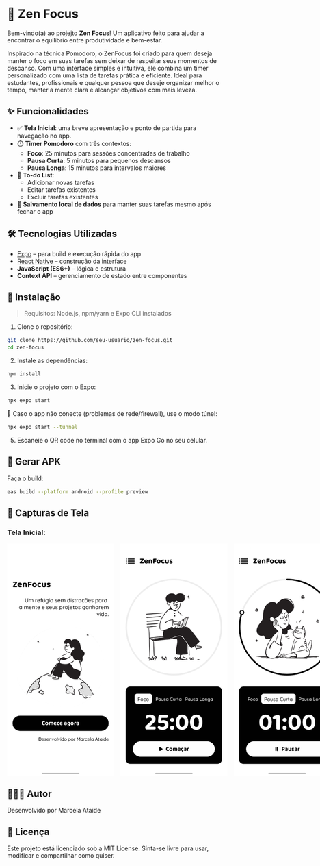 # 🌱 Zen Focus

Bem-vindo(a) ao projejto **Zen Focus**! Um aplicativo feito para ajudar a encontrar o equilíbrio entre produtividade e bem-estar.

Inspirado na técnica Pomodoro, o ZenFocus foi criado para quem deseja manter o foco em suas tarefas sem deixar de respeitar seus momentos de descanso. Com uma interface simples e intuitiva, ele combina um timer personalizado com uma lista de tarefas prática e eficiente.
Ideal para estudantes, profissionais e qualquer pessoa que deseje organizar melhor o tempo, manter a mente clara e alcançar objetivos com mais leveza.

## ✨ Funcionalidades

- ✅ **Tela Inicial**: uma breve apresentação e ponto de partida para navegação no app.
- ⏱️ **Timer Pomodoro** com três contextos:
  - **Foco**: 25 minutos para sessões concentradas de trabalho
  - **Pausa Curta**: 5 minutos para pequenos descansos
  - **Pausa Longa**: 15 minutos para intervalos maiores
- 📝 **To-do List**:
  - Adicionar novas tarefas
  - Editar tarefas existentes
  - Excluir tarefas existentes
- 💾 **Salvamento local de dados** para manter suas tarefas mesmo após fechar o app

## 🛠️ Tecnologias Utilizadas

- [Expo](https://expo.dev/) – para build e execução rápida do app
- [React Native](https://reactnative.dev/) – construção da interface
- **JavaScript (ES6+)** – lógica e estrutura
- **Context API** – gerenciamento de estado entre componentes

## 🤖 Instalação

> Requisitos: Node.js, npm/yarn e Expo CLI instalados

1. Clone o repositório:

```bash
git clone https://github.com/seu-usuario/zen-focus.git
cd zen-focus
```

2. Instale as dependências:

```bash
npm install
```

3. Inicie o projeto com o Expo:

``` bash
npx expo start
```

📌 Caso o app não conecte (problemas de rede/firewall), use o modo túnel:

```bash
npx expo start --tunnel
```

5. Escaneie o QR code no terminal com o app Expo Go no seu celular.

## 📱 Gerar APK

Faça o build:

``` bash
eas build --platform android --profile preview
```

## 📸 Capturas de Tela

### Tela Inicial:
<div style="display: flex; gap: 15px;">
   <img src="./assets/images/tela-inicial.jpg" alt="Tela Inicial" width="250"/>
   <img src="./assets/images/timer-foco.jpg" alt="Timer Foco" width="250"/>
   <img src="./assets/images/timer-pausa-curta.jpg" alt="Timer Pausa Curta" width="250"/>
   <img src="./assets/images/timer-pausa-longa.jpg" alt="Timer Pausa Longa" width="250"/>
   <img src="./assets/images/menu-sidebar.jpg" alt="Menu Sidebar" width="250"/>
   <img src="./assets/images/to-do-list-inicial.jpg" alt="To Do List Inicial" width="250"/>
   <img src="./assets/images/to-do-list.jpg" alt="To Do List" width="250"/>
   <img src="./assets/images/adicionar-tarefa.jpg" alt="Adicionar Tarefa" width="250"/>
   <img src="./assets/images/editar-tarefa.jpg" alt="Editar Tarefa" width="250"/>
</div>

## 👩🏻‍💻 Autor
Desenvolvido por Marcela Ataide

## 📄 Licença
Este projeto está licenciado sob a MIT License.
Sinta-se livre para usar, modificar e compartilhar como quiser.
